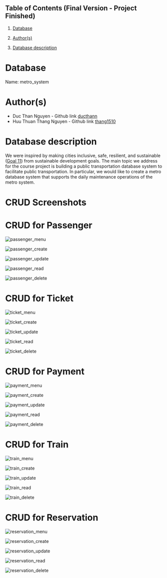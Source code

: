 ## Table of Contents (Final Version - Project Finished) 
1. [Database](#database)

1. [Author(s)](#author)

1. [Database description](#description)

# Database
Name: metro_system

# Author(s)
* Duc Than Nguyen - Github link [ducthann](https://github.com/ducthann)
* Huu Thuan Thang Nguyen - Github link [thang1510](https://github.com/thang1510)

# Database description
We were inspired by making cities inclusive, safe, resilient, and sustainable ([Goal 11](https://www.un.org/sustainabledevelopment/cities/)) from sustainable development goals. The main topic we address for the course project is building a public transportation database system to facilitate public transportation. In particular, we would like to create a metro database system that supports the daily maintenance operations of the metro system.

# CRUD Screenshots 
# CRUD for Passenger
![passenger_menu](https://github.com/CS480UIC/dbs-metro_system/blob/main/screenshots/passenger/crud_passenger.png)

![passenger_create](https://github.com/CS480UIC/dbs-metro_system/blob/main/screenshots/passenger/create_passenger.png)  

![passenger_update](https://github.com/CS480UIC/dbs-metro_system/blob/main/screenshots/passenger/update_passenger.png) 

![passenger_read](https://github.com/CS480UIC/dbs-metro_system/blob/main/screenshots/passenger/read_passenger.png)

![passenger_delete](https://github.com/CS480UIC/dbs-metro_system/blob/main/screenshots/passenger/delete_passenger.png)

# CRUD for Ticket
![ticket_menu](https://github.com/CS480UIC/dbs-metro_system/blob/main/screenshots/ticket/crud_ticket.png)  

![ticket_create](https://github.com/CS480UIC/dbs-metro_system/blob/main/screenshots/ticket/create_ticket.png)  

![ticket_update](https://github.com/CS480UIC/dbs-metro_system/blob/main/screenshots/ticket/update_ticket.png) 

![ticket_read](https://github.com/CS480UIC/dbs-metro_system/blob/main/screenshots/ticket/read_ticket.png)

![ticket_delete](https://github.com/CS480UIC/dbs-metro_system/blob/main/screenshots/ticket/delete_ticket.png)

# CRUD for Payment
![payment_menu](https://github.com/CS480UIC/dbs-metro_system/blob/main/screenshots/payment/crud_payment.PNG)  

![payment_create](https://github.com/CS480UIC/dbs-metro_system/blob/main/screenshots/payment/create_payment.PNG)  

![payment_update](https://github.com/CS480UIC/dbs-metro_system/blob/main/screenshots/payment/update_payment.PNG) 

![payment_read](https://github.com/CS480UIC/dbs-metro_system/blob/main/screenshots/payment/read_payment.PNG)

![payment_delete](https://github.com/CS480UIC/dbs-metro_system/blob/main/screenshots/payment/delete_payment.PNG)

# CRUD for Train
![train_menu](https://github.com/CS480UIC/dbs-metro_system/blob/main/screenshots/train/crud_train.PNG)  

![train_create](https://github.com/CS480UIC/dbs-metro_system/blob/main/screenshots/train/create_train.PNG)  

![train_update](https://github.com/CS480UIC/dbs-metro_system/blob/main/screenshots/train/update_train.PNG) 

![train_read](https://github.com/CS480UIC/dbs-metro_system/blob/main/screenshots/train/read_train.PNG)

![train_delete](https://github.com/CS480UIC/dbs-metro_system/blob/main/screenshots/train/delete_train.PNG)

# CRUD for Reservation
![reservation_menu](https://github.com/CS480UIC/dbs-metro_system/blob/main/screenshots/reservation/crud_reservation.PNG)  

![reservation_create](https://github.com/CS480UIC/dbs-metro_system/blob/main/screenshots/reservation/create_reservation.PNG)  

![reservation_update](https://github.com/CS480UIC/dbs-metro_system/blob/main/screenshots/reservation/update_reservation.PNG) 

![reservation_read](https://github.com/CS480UIC/dbs-metro_system/blob/main/screenshots/reservation/read_reservation.PNG)

![reservation_delete](https://github.com/CS480UIC/dbs-metro_system/blob/main/screenshots/reservation/delete_reservation.PNG)
